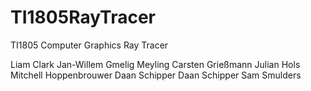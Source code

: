 TI1805RayTracer
===============

TI1805 Computer Graphics Ray Tracer

Liam Clark
Jan-Willem Gmelig Meyling
Carsten Grießmann
Julian Hols
Mitchell Hoppenbrouwer
Daan Schipper
Daan Schipper
Sam Smulders

